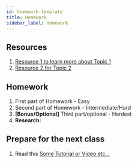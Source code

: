 ```yaml
---
id: homework-template
title: Homework
sidebar_label: Homework
---
```


## Resources

1. [Resource 1 to learn more about Topic 1](https://example.com)
2. [Resource 2 for Topic 2](https://example.com)

## Homework

1. First part of Homework - Easy
2. Second part of Homework - Intermediate/Hard
3. **[Bonus/Optional]** Third part/optional - Hardest
4. **Research:**

## Prepare for the next class

1. Read this [Some Tutorial or Video etc...](https://example.com)
